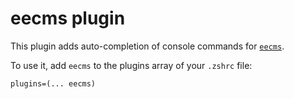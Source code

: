 # eecms plugin

This plugin adds auto-completion of console commands for [`eecms`](https://github.com/ExpressionEngine/ExpressionEngine).

To use it, add `eecms` to the plugins array of your `.zshrc` file:
```
plugins=(... eecms)
```
